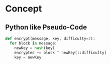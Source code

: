 # Concept

## Python like Pseudo-Code

```python
def encrypt(message, key, difficulty=2):
  for block in message:
    newKey = hash(key)
    encrypted += block ^ newKey[::difficulty]
    key = newKey
```